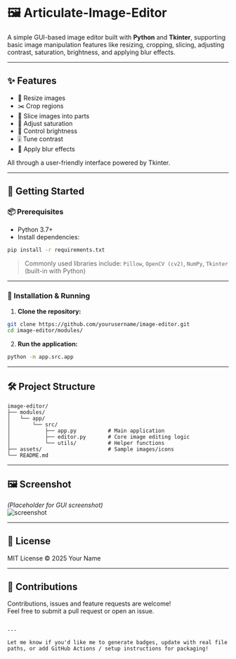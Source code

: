 ﻿# 🖼️ Articulate-Image-Editor
A simple GUI-based image editor built with **Python** and **Tkinter**, supporting basic image manipulation features like resizing, cropping, slicing, adjusting contrast, saturation, brightness, and applying blur effects.

---

## ✨ Features

- 📏 Resize images
- ✂️ Crop regions
- 🍰 Slice images into parts
- 🌈 Adjust saturation
- 🔆 Control brightness
- 🎚️ Tune contrast
- 💨 Apply blur effects

All through a user-friendly interface powered by Tkinter.

---

## 🚀 Getting Started

### 📦 Prerequisites

- Python 3.7+
- Install dependencies:

```bash
pip install -r requirements.txt
```

> Commonly used libraries include: `Pillow`, `OpenCV (cv2)`, `NumPy`, `Tkinter` (built-in with Python)

---

### 📁 Installation & Running

1. **Clone the repository:**

```bash
git clone https://github.com/yourusername/image-editor.git
cd image-editor/modules/
```

2. **Run the application:**

```bash
python -m app.src.app
```

---

## 🛠️ Project Structure

```
image-editor/
├── modules/
│   └── app/
│       └── src/
│           ├── app.py          # Main application
│           ├── editor.py       # Core image editing logic
│           └── utils/          # Helper functions
├── assets/                     # Sample images/icons
└── README.md
```

---

## 🖼️ Screenshot

*(Placeholder for GUI screenshot)*  
![screenshot](assets/screenshot.png)

---

## 📄 License

MIT License © 2025 Your Name

---

## 🤝 Contributions

Contributions, issues and feature requests are welcome!  
Feel free to submit a pull request or open an issue.

```

---

Let me know if you'd like me to generate badges, update with real file paths, or add GitHub Actions / setup instructions for packaging!
